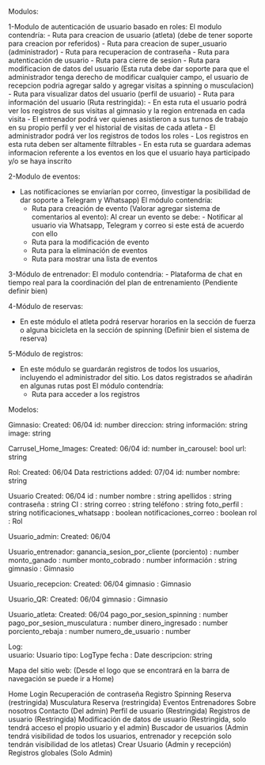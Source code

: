 
Modulos:

1-Modulo de autenticación de usuario basado en roles:
El modulo contendría:
    - Ruta para creacion de usuario (atleta) (debe de tener soporte para creacion por referidos)
    - Ruta para creacion de super_usuario (administrador)
    - Ruta para recuperacion de contraseña
    - Ruta para autenticación de usuario
    - Ruta para cierre de sesion
    - Ruta para modificacion de datos del usuario (Esta ruta debe dar soporte para que el administrador tenga derecho de modificar cualquier campo, 
      el usuario de recepcion podria agregar saldo y agregar visitas a spinning o musculacion)
    - Ruta para visualizar datos del usuario (perfil de usuario)
    - Ruta para información del usuario (Ruta restringida):
      - En esta ruta el usuario podrá ver los registros de sus visitas al gimnasio y la region entrenada en cada visita
      - El entrenador podrá ver quienes asistieron a sus turnos de trabajo en su propio perfil y ver el historial de visitas de cada atleta
      - El administrador podrá ver los registros de todos los roles
      - Los registros en esta ruta deben ser altamente filtrables
      - En esta ruta se guardara ademas informacion referente a los eventos en los que el usuario haya participado y/o se haya inscrito


2-Modulo de eventos:
- Las notificaciones se enviarían por correo, (investigar la posibilidad de dar soporte a Telegram y Whatsapp)
El módulo contendría:
    - Ruta para creación de evento (Valorar agregar sistema de comentarios al evento):
        Al crear un evento se debe:
          - Notificar al usuario via Whatsapp, Telegram y correo si este está de acuerdo con ello
    - Ruta para la modificación de evento
    - Ruta para la eliminación de eventos
    - Ruta para mostrar una lista de eventos


3-Módulo de entrenador:
El modulo contendria:
    - Plataforma de chat en tiempo real para la coordinación del plan de entrenamiento (Pendiente definir bien)

4-Módulo de reservas:
- En este módulo el atleta podrá reservar horarios en la sección de fuerza o alguna bicicleta en la sección de spinning (Definir bien el sistema de reserva)

5-Módulo de registros:
- En este módulo se guardarán registros de todos los usuarios, incluyendo el administrador del sitio. Los datos registrados se añadirán en algunas rutas post
El módulo contendría:
    - Ruta para acceder a los registros

Modelos:

Gimnasio:                 Created: 06/04
id: number
direccion: string
información: string
image: string


Carrusel_Home_Images:     Created: 06/04
id: number
in_carousel: bool
url: string


Rol:                      Created: 06/04        Data restrictions added: 07/04
id: number
nombre: string


Usuario                   Created: 06/04
id : number
nombre : string
apellidos : string
contraseña : string
CI : string
correo : string
teléfono : string
foto_perfil : string
notificaciones_whatsapp : boolean
notificaciones_correo : boolean
rol : Rol

Usuario_admin:            Created: 06/04

Usuario_entrenador:
ganancia_sesion_por_cliente (porciento) : number
monto_ganado : number
monto_cobrado : number
información : string
gimnasio : Gimnasio


Usuario_recepcion:        Created: 06/04
gimnasio : Gimnasio

Usuario_QR:               Created: 06/04
gimnasio : Gimnasio

Usuario_atleta:           Created: 06/04
pago_por_sesion_spinning : number
pago_por_sesion_musculatura : number
dinero_ingresado : number
porciento_rebaja : number
numero_de_usuario : number

Log:                      
usuario: Usuario
tipo: LogType
fecha : Date
descripcion: string



Mapa del sitio web:
(Desde el logo que se encontrará en la barra de navegación se puede ir a Home)

Home
  Login
    Recuperación de contraseña
  Registro
  Spinning
    Reserva (restringida)
  Musculatura
    Reserva (restringida)
  Eventos
  Entrenadores
  Sobre nosotros
  Contacto (Del admin)
  Perfil de usuario (Restringida)
    Registros de usuario (Restringida)
    Modificación de datos de usuario (Restringida, solo tendrá acceso el propio usuario y el admin)
  Buscador de usuarios (Admin tendrá visibilidad de todos los usuarios, entrenador y recepción solo tendrán visibilidad de los atletas)
    Crear Usuario (Admin y recepción)
  Registros globales (Solo Admin)

  



